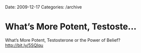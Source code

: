 Date: 2009-12-17
Categories: /archive

# What’s More Potent, Testoste...

What’s More Potent, Testosterone or the Power of Belief? <a href="http://bit.ly/5SQIqu" rel="nofollow">http://bit.ly/5SQIqu</a>
